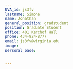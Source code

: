 ```yaml
---
UVA_id: js3fv
lastname: Simone
name: Jonathan
general_position: gradstudent
position: Graduate Student
office: 401 Kerchof Hall
phone: 434-924-8777
email: js3fv@virginia.edu
image:
personal_page:


---
```

